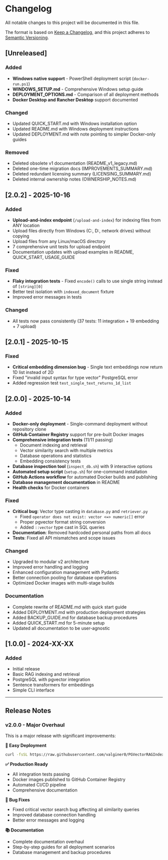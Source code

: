 # Changelog

All notable changes to this project will be documented in this file.

The format is based on [Keep a Changelog](https://keepachangelog.com/en/1.0.0/),
and this project adheres to [Semantic Versioning](https://semver.org/spec/v2.0.0.html).

## [Unreleased]

### Added
- **Windows native support** - PowerShell deployment script (`docker-run.ps1`)
- **WINDOWS_SETUP.md** - Comprehensive Windows setup guide
- **DEPLOYMENT_OPTIONS.md** - Comparison of all deployment methods
- **Docker Desktop and Rancher Desktop** support documented

### Changed
- Updated QUICK_START.md with Windows installation option
- Updated README.md with Windows deployment instructions
- Updated DEPLOYMENT.md with note pointing to simpler Docker-only guides

### Removed
- Deleted obsolete v1 documentation (README_v1_legacy.md)
- Deleted one-time migration docs (IMPROVEMENTS_SUMMARY.md)
- Deleted redundant licensing summary (LICENSING_SUMMARY.md)
- Deleted internal ownership notes (OWNERSHIP_NOTES.md)

## [2.0.2] - 2025-10-16

### Added
- **Upload-and-index endpoint** (`/upload-and-index`) for indexing files from ANY location
- Upload files directly from Windows (C:, D:, network drives) without copying
- Upload files from any Linux/macOS directory
- 7 comprehensive unit tests for upload endpoint
- Documentation updates with upload examples in README, QUICK_START, USAGE_GUIDE

### Fixed
- **Flaky integration tests** - Fixed `encode()` calls to use single string instead of `[string][0]`
- Better test isolation with `indexed_document` fixture
- Improved error messages in tests

### Changed
- All tests now pass consistently (37 tests: 11 integration + 19 embedding + 7 upload)

## [2.0.1] - 2025-10-15

### Fixed
- **Critical embedding dimension bug** - Single text embeddings now return 1D list instead of 2D
- Fixed "invalid input syntax for type vector" PostgreSQL error
- Added regression test `test_single_text_returns_1d_list`

## [2.0.0] - 2025-10-14

### Added
- **Docker-only deployment** - Single-command deployment without repository clone
- **GitHub Container Registry** support for pre-built Docker images
- **Comprehensive integration tests** (11/11 passing)
  - Document indexing and retrieval
  - Vector similarity search with multiple metrics
  - Database operations and statistics
  - Embedding consistency tests
- **Database inspection tool** (`inspect_db.sh`) with 9 interactive options
- **Automated setup script** (`setup.sh`) for one-command installation
- **GitHub Actions workflow** for automated Docker builds and publishing
- **Database management documentation** in README
- **Health checks** for Docker containers

### Fixed
- **Critical bug**: Vector type casting in `database.py` and `retriever.py`
  - Fixed `operator does not exist: vector <=> numeric[]` error
  - Proper pgvector format string conversion
  - Added `::vector` type cast in SQL queries
- **Documentation**: Removed hardcoded personal paths from all docs
- **Tests**: Fixed all API mismatches and scope issues

### Changed
- Upgraded to modular v2 architecture
- Improved error handling and logging
- Enhanced configuration management with Pydantic
- Better connection pooling for database operations
- Optimized Docker images with multi-stage builds

### Documentation
- Complete rewrite of README.md with quick start guide
- Added DEPLOYMENT.md with production deployment strategies
- Added BACKUP_GUIDE.md for database backup procedures
- Added QUICK_START.md for 5-minute setup
- Updated all documentation to be user-agnostic

## [1.0.0] - 2024-XX-XX

### Added
- Initial release
- Basic RAG indexing and retrieval
- PostgreSQL with pgvector integration
- Sentence transformers for embeddings
- Simple CLI interface

---

## Release Notes

### v2.0.0 - Major Overhaul

This is a major release with significant improvements:

**🚀 Easy Deployment**
```bash
curl -fsSL https://raw.githubusercontent.com/valginer0/PGVectorRAGIndexer/main/docker-run.sh | bash
```

**✅ Production Ready**
- All integration tests passing
- Docker images published to GitHub Container Registry
- Automated CI/CD pipeline
- Comprehensive documentation

**🐛 Bug Fixes**
- Fixed critical vector search bug affecting all similarity queries
- Improved database connection handling
- Better error messages and logging

**📚 Documentation**
- Complete documentation overhaul
- Step-by-step guides for all deployment scenarios
- Database management and backup procedures
